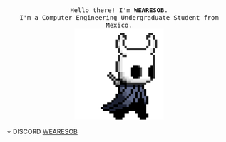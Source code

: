 <p align="center">
  <br>
  <samp>
    Hello there! I'm <b>WEARESOB</b>.
    <br>I'm a Computer Engineering Undergraduate Student from Mexico.<br>

</samp>

  <img src="https://raw.githubusercontent.com/TanZng/TanZng/master/assets/hollor_knight3.gif" width="200"/>

</p>

⭐️ DISCORD [WEARESOB](https://github.com/wearesob)
